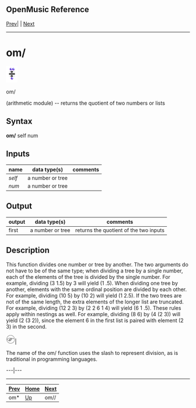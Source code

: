 OpenMusic Reference  
---  
[Prev](ommultiply)| | [Next](omeucdivide)  
  
* * *

# om/

![](figures/functions/arithmetic/omdivide.png)

  
  
om/  
  
(arithmetic module) \-- returns the quotient of two numbers or lists  

## Syntax

   **om/**  self num  

## Inputs

name| data type(s)| comments  
---|---|---  
  _self_ |  a number or tree|  
  _num_ |  a number or tree|  
  
## Output

output| data type(s)| comments  
---|---|---  
first| a number or tree| returns the quotient of the two inputs  
  
## Description

This function divides one number or tree by another. The two arguments do not
have to be of the same type; when dividing a tree by a single number, each of
the elements of the tree is divided by the single number. For example,
dividing (3 1.5) by 3 will yield (1 .5). When dividing one tree by another,
elements with the same ordinal position are divided by each other. For
example, dividing (10 5) by (10 2) will yield (1 2.5). If the two trees are
not of the same length, the extra elements of the longer list are truncated.
For example, dividing (12 2 3) by (2 2 6 1 4) will yield (6 1 .5). These rules
apply within nestings as well. For example, dividing (8 6) by (4 (2 3)) will
yield (2 (3 2)), since the element 6 in the first list is paired with element
(2 3) in the second.

![Note](figures/images/note.gif)|

The name of the  om/  function uses the slash to represent division, as is
traditional in programming languages.  
  
---|---  
  
* * *

[Prev](ommultiply)| [Home](index)| [Next](omeucdivide)  
---|---|---  
om*| [Up](funcref.main)| om//

